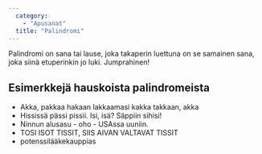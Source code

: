 ```yaml
---
  category: 
    - "Apusanat"
  title: "Palindromi"
---
```

Palindromi on sana tai lause, joka takaperin luettuna on se samainen sana, joka siinä etuperinkin jo luki. Jumprahinen!

## Esimerkkejä hauskoista palindromeista

* Akka, pakkaa hakaan lakkaamasi kakka takkaan, akka
* Hississä pässi pissii. Isi, isä? Säppiin sihisi!
* Ninnun alusasu - oho - USAssa uuniin.
* TOSI ISOT TISSIT, SIIS AIVAN VALTAVAT TISSIT
* potenssilääkekauppias